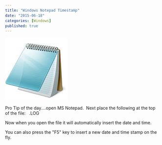 ```yaml
---
title: "Windows Notepad Timestamp"
date: "2015-06-18"
categories: [Windows]
published: true
---
```


![](../images/notepad.jpg)

Pro Tip of the day....open MS Notepad.  Next place the following at the top of the file:   .LOG

Now when you open the file it will automatically insert the date and time.

You can also press the "F5" key to insert a new date and time stamp on the fly.
